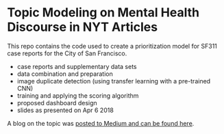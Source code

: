 # Topic Modeling on Mental Health Discourse in NYT Articles

This repo contains the code used to create a prioritization model for SF311 case reports for the City of San Francisco.

- case reports and supplementary data sets
- data combination and preparation
- image duplicate detection (using transfer learning with a pre-trained CNN)
- training and applying the scoring algorithm
- proposed dashboard design
- slides as presented on Apr 6 2018

A blog on the topic was [posted to Medium and can be found here](https://medium.com/@charissarentier/).
